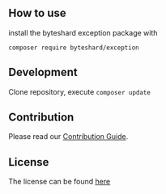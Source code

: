 ## How to use

install the byteshard exception package with

`composer require byteshard/exception`

## Development

Clone repository, execute `composer update`

## Contribution

Please read our [Contribution Guide](CONTRIBUTE.md).

## License

The license can be found [here](LICENSE)